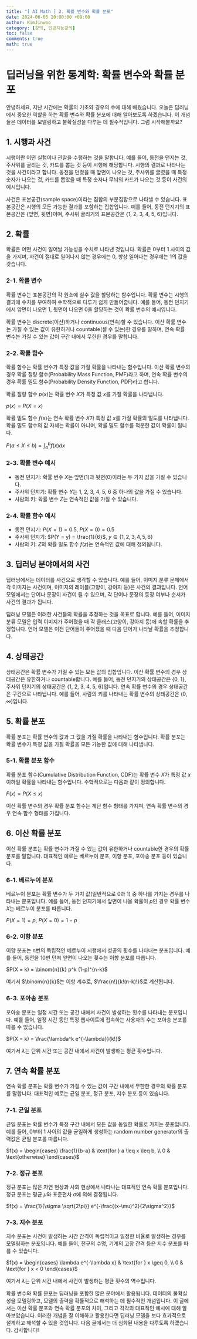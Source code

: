 ```yaml
---
title: "[ AI Math ] 2. 확률 변수와 확률 분포"
date: 2024-06-05 20:00:00 +09:00
author: KimJinwoo
category: [강의, 인공지능강의]
toc: false
comments: true
math: true
---
```


# 딥러닝을 위한 통계학: 확률 변수와 확률 분포

안녕하세요, 지난 시간에는 확률의 기초와 경우의 수에 대해 배웠습니다. 오늘은 딥러닝에서 중요한 역할을 하는 확률 변수와 확률 분포에 대해 알아보도록 하겠습니다. 이 개념들은 데이터를 모델링하고 불확실성을 다루는 데 필수적입니다. 그럼 시작해볼까요?

## 1. 시행과 사건

시행이란 어떤 실험이나 관찰을 수행하는 것을 말합니다. 예를 들어, 동전을 던지는 것, 주사위를 굴리는 것, 카드를 뽑는 것 등이 시행에 해당합니다. 시행의 결과로 나타나는 것을 사건이라고 합니다. 동전을 던졌을 때 앞면이 나오는 것, 주사위를 굴렸을 때 특정 숫자가 나오는 것, 카드를 뽑았을 때 특정 숫자나 무늬의 카드가 나오는 것 등이 사건의 예시입니다.

사건은 표본공간(sample space)이라는 집합의 부분집합으로 나타낼 수 있습니다. 표본공간은 시행의 모든 가능한 결과를 포함하는 집합입니다. 예를 들어, 동전 던지기의 표본공간은 {앞면, 뒷면}이며, 주사위 굴리기의 표본공간은 {1, 2, 3, 4, 5, 6}입니다.

## 2. 확률

확률은 어떤 사건이 일어날 가능성을 수치로 나타낸 것입니다. 확률은 0부터 1 사이의 값을 가지며, 사건이 절대로 일어나지 않는 경우에는 0, 항상 일어나는 경우에는 1의 값을 갖습니다.

### 2-1. 확률 변수

확률 변수는 표본공간의 각 원소에 실수 값을 할당하는 함수입니다. 확률 변수는 시행의 결과에 수치를 부여하여 수학적으로 다루기 쉽게 만들어줍니다. 예를 들어, 동전 던지기에서 앞면이 나오면 1, 뒷면이 나오면 0을 할당하는 것이 확률 변수의 예시입니다.

확률 변수는 discrete(이산)하거나 continuous(연속)할 수 있습니다. 이산 확률 변수는 가질 수 있는 값이 유한하거나 countable(셀 수 있는)한 경우를 말하며, 연속 확률 변수는 가질 수 있는 값이 구간 내에서 무한한 경우를 말합니다.

### 2-2. 확률 함수

확률 함수는 확률 변수가 특정 값을 가질 확률을 나타내는 함수입니다. 이산 확률 변수의 경우 확률 질량 함수(Probability Mass Function, PMF)라고 하며, 연속 확률 변수의 경우 확률 밀도 함수(Probability Density Function, PDF)라고 합니다.

확률 질량 함수 $p(x)$는 확률 변수 $X$가 특정 값 $x$를 가질 확률을 나타냅니다.

$p(x) = P(X = x)$

확률 밀도 함수 $f(x)$는 연속 확률 변수 $X$가 특정 값 $x$를 가질 확률의 밀도를 나타냅니다. 확률 밀도 함수의 값 자체는 확률이 아니며, 확률 밀도 함수를 적분한 값이 확률이 됩니다.

$P(a \leq X \leq b) = \int_{a}^{b} f(x) dx$

### 2-3. 확률 변수 예시

- 동전 던지기: 확률 변수 $X$는 앞면(1)과 뒷면(0)이라는 두 가지 값을 가질 수 있습니다.
- 주사위 던지기: 확률 변수 $Y$는 1, 2, 3, 4, 5, 6 중 하나의 값을 가질 수 있습니다.
- 사람의 키: 확률 변수 $Z$는 연속적인 값을 가질 수 있습니다.

### 2-4. 확률 함수 예시

- 동전 던지기: $P(X = 1) = 0.5$, $P(X = 0) = 0.5$
- 주사위 던지기: $P(Y = y) = \frac{1}{6}$, $y \in \{1, 2, 3, 4, 5, 6\}$
- 사람의 키: $Z$의 확률 밀도 함수 $f(z)$는 연속적인 값에 대해 정의됩니다.

## 3. 딥러닝 분야에서의 사건

딥러닝에서는 데이터를 사건으로 생각할 수 있습니다. 예를 들어, 이미지 분류 문제에서 각 이미지는 사건이며, 이미지의 레이블(고양이, 강아지 등)은 사건의 결과입니다. 언어 모델에서는 단어나 문장이 사건이 될 수 있으며, 각 단어나 문장의 등장 여부나 순서가 사건의 결과가 됩니다.

딥러닝 모델은 이러한 사건들의 확률을 추정하는 것을 목표로 합니다. 예를 들어, 이미지 분류 모델은 입력 이미지가 주어졌을 때 각 클래스(고양이, 강아지 등)에 속할 확률을 추정합니다. 언어 모델은 이전 단어들이 주어졌을 때 다음 단어가 나타날 확률을 추정합니다.

## 4. 상태공간

상태공간은 확률 변수가 가질 수 있는 모든 값의 집합입니다. 이산 확률 변수의 경우 상태공간은 유한하거나 countable합니다. 예를 들어, 동전 던지기의 상태공간은 {0, 1}, 주사위 던지기의 상태공간은 {1, 2, 3, 4, 5, 6}입니다. 연속 확률 변수의 경우 상태공간은 구간으로 나타냅니다. 예를 들어, 사람의 키를 나타내는 확률 변수의 상태공간은 (0, $\infty$)입니다.

## 5. 확률 분포

확률 분포는 확률 변수의 값과 그 값을 가질 확률을 나타내는 함수입니다. 확률 분포는 확률 변수가 특정 값을 가질 확률을 모든 가능한 값에 대해 나타냅니다.

### 5-1. 확률 분포 함수

확률 분포 함수(Cumulative Distribution Function, CDF)는 확률 변수 $X$가 특정 값 $x$ 이하일 확률을 나타내는 함수입니다. 수학적으로는 다음과 같이 정의합니다.

$F(x) = P(X \leq x)$

이산 확률 변수의 경우 확률 분포 함수는 계단 함수 형태를 가지며, 연속 확률 변수의 경우 연속 함수 형태를 가집니다.

## 6. 이산 확률 분포

이산 확률 분포는 확률 변수가 가질 수 있는 값이 유한하거나 countable한 경우의 확률 분포를 말합니다. 대표적인 예로는 베르누이 분포, 이항 분포, 포아송 분포 등이 있습니다.

### 6-1. 베르누이 분포

베르누이 분포는 확률 변수가 두 가지 값(일반적으로 0과 1) 중 하나를 가지는 경우를 나타내는 분포입니다. 예를 들어, 동전 던지기에서 앞면이 나올 확률이 $p$인 경우 확률 변수 $X$는 베르누이 분포를 따릅니다.

$P(X = 1) = p$, $P(X = 0) = 1 - p$

### 6-2. 이항 분포

이항 분포는 n번의 독립적인 베르누이 시행에서 성공의 횟수를 나타내는 분포입니다. 예를 들어, 동전을 10번 던져 앞면이 나오는 횟수는 이항 분포를 따릅니다.

$P(X = k) = \binom{n}{k} p^k (1-p)^{n-k}$

여기서 $\binom{n}{k}$는 이항 계수로, $\frac{n!}{k!(n-k)!}$로 계산됩니다.

### 6-3. 포아송 분포

포아송 분포는 일정 시간 또는 공간 내에서 사건이 발생하는 횟수를 나타내는 분포입니다. 예를 들어, 일정 시간 동안 특정 웹사이트에 접속하는 사용자의 수는 포아송 분포를 따를 수 있습니다.

$P(X = k) = \frac{\lambda^k e^{-\lambda}}{k!}$

여기서 $\lambda$는 단위 시간 또는 공간 내에서 사건이 발생하는 평균 횟수입니다.

## 7. 연속 확률 분포

연속 확률 분포는 확률 변수가 가질 수 있는 값이 구간 내에서 무한한 경우의 확률 분포를 말합니다. 대표적인 예로는 균일 분포, 정규 분포, 지수 분포 등이 있습니다.

### 7-1. 균일 분포

균일 분포는 확률 변수가 특정 구간 내에서 모든 값을 동일한 확률로 가지는 분포입니다. 예를 들어, 0부터 1 사이의 값을 균일하게 생성하는 random number generator의 출력값은 균일 분포를 따릅니다.

$f(x) = \begin{cases} \frac{1}{b-a} & \text{for } a \leq x \leq b, \\ 0 & \text{otherwise} \end{cases}$

### 7-2. 정규 분포

정규 분포는 많은 자연 현상과 사회 현상에서 나타나는 대표적인 연속 확률 분포입니다. 정규 분포는 평균 $\mu$와 표준편차 $\sigma$에 의해 결정됩니다.

$f(x) = \frac{1}{\sigma \sqrt{2\pi}} e^{-\frac{(x-\mu)^2}{2\sigma^2}}$

### 7-3. 지수 분포

지수 분포는 사건이 발생하는 시간 간격이 독립적이고 일정한 비율로 발생하는 경우를 모델링하는 분포입니다. 예를 들어, 전구의 수명, 기계의 고장 간격 등은 지수 분포를 따를 수 있습니다.

$f(x) = \begin{cases} \lambda e^{-\lambda x} & \text{for } x \geq 0, \\ 0 & \text{for } x < 0 \end{cases}$

여기서 $\lambda$는 단위 시간 내에서 사건이 발생하는 평균 횟수의 역수입니다.

확률 변수와 확률 분포는 딥러닝을 포함한 많은 분야에서 활용됩니다. 데이터의 불확실성을 모델링하고, 모델의 출력을 확률적으로 해석하는 데 필수적인 개념입니다. 이 글에서는 이산 확률 분포와 연속 확률 분포의 차이, 그리고 각각의 대표적인 예시에 대해 알아보았습니다. 이러한 개념을 잘 이해하고 활용한다면 딥러닝 모델을 보다 효과적으로 설계하고 해석할 수 있을 것입니다.
다음 글에서는 더 심화된 내용을 다루도록 하겠습니다. 감사합니다!
